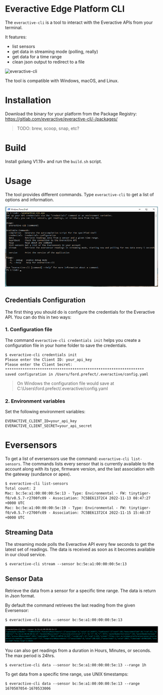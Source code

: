 # Everactive Edge Platform CLI

The `everactive-cli` is a tool to interact with the Everactive APIs from your terminal.

It features:
 * list sensors
 * get data in streaming mode (polling, really)
 * get data for a time range
 * clean json output to redirect to a file

![everactive-cli](docs/everactive-cli-demo.gif)

The tool is compatible with Windows, macOS, and Linux.

# Installation

Download the binary for your platform from the Package Registry: https://gitlab.com/everactive/everactive-cli/-/packages/


> TODO: brew, scoop, snap, etc?

# Build

Install golang V1.19+ and run the `build.sh` script.

# Usage

The tool provides different commands. Type `everactive-cli` to get a list of options and information.

![everactive-cli command](docs/everactive-cli-win.png)

## Credentials Configuration

The first thing you should do is configure the credentials for the Everactive API.
You can do this in two ways:

### 1. Configuration file

The command `everactive-cli credentials init` helps you create a configuration file in your home folder to save the credentials.

```
$ everactive-cli credentials init
Please enter the Client ID: your_api_key
Please enter the Client Secret: ****************************************************************
saved configuration in /Users/ford.prefect/.everactive/config.yaml
```

> On Windows the configuration file would save at C:\Users\ford.prefect/.everactive/config.yaml

### 2. Environment variables

Set the following environment variables:
```
EVERACTIVE_CLIENT_ID=your_api_key
EVERACTIVE_CLIENT_SECRET=your_api_secret
```


# Eversensors

To get a list of eversensors use the command: `everactive-cli list-sensors`. The commands lists every sensor that is currently available to the account along with its type, firmware version, and the last association with the gateway (sundance or apex).

```
$ everactive-cli list-sensors
Total count: 2
Mac: bc:5e:a1:00:00:00:5e:13 - Type: Environmental - FW: tinytiger-f0/v0.5.7-r2700fc09 - Association: 7C5BE61372C4 2022-11-13 08:47:27 +0000 UTC
Mac: bc:5e:a1:00:00:00:5e:19 - Type: Environmental - FW: tinytiger-f0/v0.5.7-r2700fc09 - Association: 7C5BE61372C4 2022-11-15 15:40:37 +0000 UTC

```

## Streaming Data

The streaming mode polls the Everactive API every few seconds to get the latest set of readings. The data is received as soon as it becomes available in our cloud service.

```
$ everactive-cli stream --sensor bc:5e:a1:00:00:00:5e:13
```

## Sensor Data

Retrieve the data from a sensor for a specific time range. The data is return in Json format.

By default the command retrieves the last reading from the given Eversensor:

```
$ everactive-cli data --sensor bc:5e:a1:00:00:00:5e:13
```

![retrieve the last reading](docs/everactive-cli-readings.png)


You can also get readings from a duration in Hours, Minutes, or seconds. The max period is 24hrs.

```
$ everactive-cli data --sensor bc:5e:a1:00:00:00:5e:13 --range 1h
```

To get data from a specific time range, use UNIX timestamps:

```
$ everactive-cli data --sensor bc:5e:a1:00:00:00:5e:13 --range 1670507054-1670533006
```


